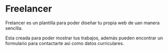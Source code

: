 # Freelancer

Frelancer es un plantilla para poder diseñar tu propia web de uan manera sencilla.

Esta creada para poder mostrar tus trabajos, además pueden encontrar un formulario para contactarte asi como datos curriculares.
